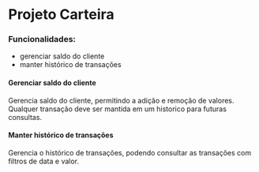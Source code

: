 # Projeto Carteira

### Funcionalidades:
- gerenciar saldo do cliente
- manter histórico de transações

#### Gerenciar saldo do cliente

Gerencia saldo do cliente, permitindo a adição e remoção de 
valores. Qualquer transação deve ser mantida em um historico
para futuras consultas.

#### Manter histórico de transações

Gerencia o histórico de transações, podendo consultar as transações
com filtros de data e valor.
